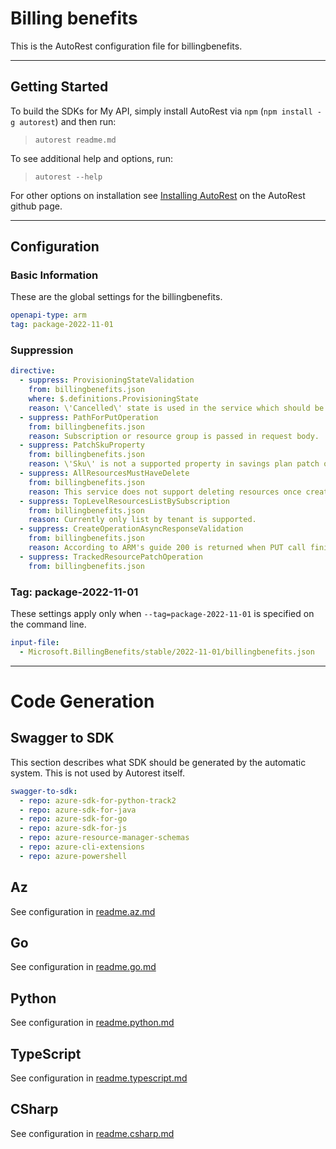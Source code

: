 # Billing benefits

This is the AutoRest configuration file for billingbenefits.

---

## Getting Started

To build the SDKs for My API, simply install AutoRest via `npm` (`npm install -g autorest`) and then run:

> `autorest readme.md`

To see additional help and options, run:

> `autorest --help`

For other options on installation see [Installing AutoRest](https://aka.ms/autorest/install) on the AutoRest github page.

---

## Configuration

### Basic Information

These are the global settings for the billingbenefits.

```yaml
openapi-type: arm
tag: package-2022-11-01
```

### Suppression
``` yaml
directive:
  - suppress: ProvisioningStateValidation
    from: billingbenefits.json
    where: $.definitions.ProvisioningState
    reason: \'Cancelled\' state is used in the service which should be equivalent to in ARM's \'Canceled\' definition ProvisioningState property.
  - suppress: PathForPutOperation
    from: billingbenefits.json
    reason: Subscription or resource group is passed in request body.
  - suppress: PatchSkuProperty
    from: billingbenefits.json
    reason: \'Sku\' is not a supported property in savings plan patch operation
  - suppress: AllResourcesMustHaveDelete  
    from: billingbenefits.json
    reason: This service does not support deleting resources once created.
  - suppress: TopLevelResourcesListBySubscription 
    from: billingbenefits.json
    reason: Currently only list by tenant is supported.
  - suppress: CreateOperationAsyncResponseValidation 
    from: billingbenefits.json
    reason: According to ARM's guide 200 is returned when PUT call finishes.
  - suppress: TrackedResourcePatchOperation
    from: billingbenefits.json
```

### Tag: package-2022-11-01

These settings apply only when `--tag=package-2022-11-01` is specified on the command line.

```yaml $(tag) == 'package-2022-11-01'
input-file:
  - Microsoft.BillingBenefits/stable/2022-11-01/billingbenefits.json
```

---

# Code Generation

## Swagger to SDK

This section describes what SDK should be generated by the automatic system.
This is not used by Autorest itself.

```yaml $(swagger-to-sdk)
swagger-to-sdk:
  - repo: azure-sdk-for-python-track2
  - repo: azure-sdk-for-java
  - repo: azure-sdk-for-go
  - repo: azure-sdk-for-js
  - repo: azure-resource-manager-schemas
  - repo: azure-cli-extensions
  - repo: azure-powershell
```
## Az

See configuration in [readme.az.md](./readme.az.md)

## Go

See configuration in [readme.go.md](./readme.go.md)

## Python

See configuration in [readme.python.md](./readme.python.md)

## TypeScript

See configuration in [readme.typescript.md](./readme.typescript.md)

## CSharp

See configuration in [readme.csharp.md](./readme.csharp.md)
